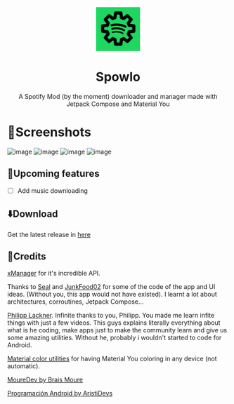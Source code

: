<div align="center">
<img src="assets/Spowlo_Icon.svg" alt="spotify" width="100" height="100"/>
</div>

<h1 align="center">Spowlo</h1>

<div align="center">
  
A Spotify Mod (by the moment) downloader and manager made with Jetpack Compose and Material You

</div>

# 📸Screenshots

<div>
  <img width="300" alt="image" src="https://user-images.githubusercontent.com/60316747/200408288-f6324fa8-fa72-4302-b550-607f4911fdbb.png">
  <img width="300" alt="image" src="https://user-images.githubusercontent.com/60316747/200409141-be128971-6780-4674-9887-1f6837e07d45.png">
  <img width="300" alt="image" src="https://user-images.githubusercontent.com/60316747/200409283-2ca36c17-3f2f-422c-a3c7-13af9a3907b8.png">
  <img width="300" alt="image" src="https://user-images.githubusercontent.com/60316747/200409352-114ff757-41b1-420b-85c9-86845f866928.png">

</div>

## 🔮Upcoming features
- [ ] Add music downloading

## ⬇️Download
Get the latest release in [here](https://github.com/BobbyESP/Spowlo/releases)

## 📖Credits

[xManager](https://github.com/xManager-v2) for it's incredible API.

Thanks to [Seal](https://github.com/JunkFood02/Seal) and [JunkFood02](https://github.com/JunkFood02) for some of the code of the app and UI ideas. (Without you, this app would not have existed). I learnt a lot about architectures, corroutines, Jetpack Compose...

[Philipp Lackner](https://www.youtube.com/c/PhilippLackner). Infinite thanks to you, Philipp. You made me learn infite things with just a few videos. This guys explains literally everything about what is he coding, make apps just to make the community learn and give us some amazing utilities. Without he, probably i wouldn't started to code for Android. 

[Material color utilities](https://github.com/material-foundation/material-color-utilities) for having Material You coloring in any device (not automatic).

[MoureDev by Brais Moure](https://www.youtube.com/c/MouredevApps)

[Programación Android by AristiDevs](https://www.youtube.com/c/AristiDevs)
